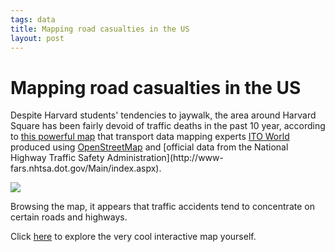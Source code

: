 ```yaml
--- 
tags: data
title: Mapping road casualties in the US
layout: post
---
```

# Mapping road casualties in the US

Despite Harvard students' tendencies to jaywalk, the area around Harvard
Square has been fairly devoid of traffic deaths in the past 10 year, according
to [this powerful map](http://map.itoworld.com/road-casualties-usa) that
transport data mapping experts [ITO World](http://itoworld.com/) produced
using [OpenStreetMap](http://www.openstreetmap.org/) and [official data from
the National Highway Traffic Safety Administration](http://www-
fars.nhtsa.dot.gov/Main/index.aspx).

![](http://media.tumblr.com/tumblr_lv6yk91loK1r3oiuq.png)

Browsing the map, it appears that traffic accidents tend to concentrate on
certain roads and highways.

Click [here](http://map.itoworld.com/road-casualties-usa) to explore the very
cool interactive map yourself.

